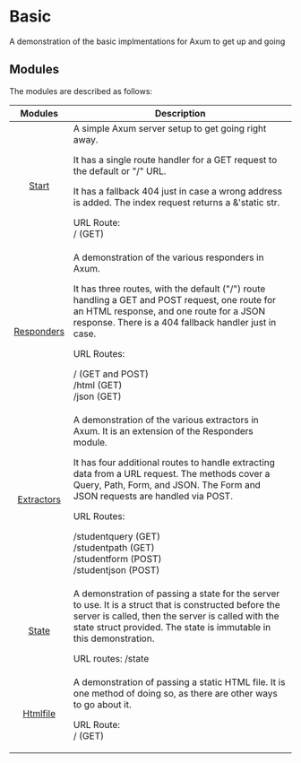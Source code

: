 # Basic
A demonstration of the basic implmentations for Axum to get up and going

## Modules
The modules are described as follows:

|Modules|Description|
:---:|---
[Start](https://github.com/Muddanak/axum-bits/blob/master/basics/start/src/main.rs) | A simple Axum server setup to get going right away.<p>It has a single route handler for a GET request to the default or "/" URL.<p> It has a fallback 404 just in case a wrong address is added.  The index request returns a &'static str.<p>URL Route:<br>/ (GET)
[Responders](https://github.com/Muddanak/axum-bits/blob/master/basics/responders/src/main.rs) | A demonstration of the various responders in Axum.<p>It has three routes, with the default ("/") route handling a GET and POST request, one route for an HTML response, and one route for a JSON response. There is a 404 fallback handler just in case.<p>URL Routes:<p>/ (GET and POST)<br>/html (GET)<br>/json (GET)
[Extractors](https://github.com/Muddanak/axum-bits/blob/master/basics/extractors/src/main.rs) | A demonstration of the various extractors in Axum. It is an extension of the Responders module.<p>It has four additional routes to handle extracting data from a URL request.  The methods cover a Query, Path, Form, and JSON.  The Form and JSON requests are handled via POST.<p>URL Routes:<p>/studentquery (GET)<br>/studentpath (GET)<br>/studentform (POST)<br>/studentjson (POST)
[State](https://github.com/Muddanak/axum-bits/blob/master/basics/state/src/main.rs) | A demonstration of passing a state for the server to use.  It is a struct that is constructed before the server is called, then the server is called with the state struct provided.  The state is immutable in this demonstration.<p>URL routes: /state
[Htmlfile](https://github.com/Muddanak/axum-bits/blob/master/basics/htmlfile/src/main.rs) | A demonstration of passing a static HTML file.  It is one method of doing so, as there are other ways to go about it.<p>URL Route:<br>/ (GET)
